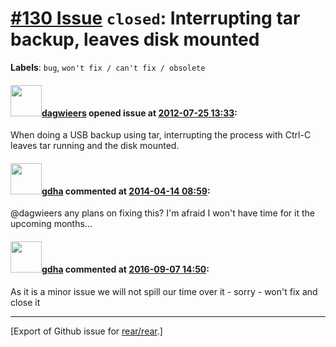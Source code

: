 [\#130 Issue](https://github.com/rear/rear/issues/130) `closed`: Interrupting tar backup, leaves disk mounted
=============================================================================================================

**Labels**: `bug`, `won't fix / can't fix / obsolete`

#### <img src="https://avatars.githubusercontent.com/u/388198?u=0732dee3fe5002278cfbf40359ec431bdcf5f06c&v=4" width="50">[dagwieers](https://github.com/dagwieers) opened issue at [2012-07-25 13:33](https://github.com/rear/rear/issues/130):

When doing a USB backup using tar, interrupting the process with Ctrl-C
leaves tar running and the disk mounted.

#### <img src="https://avatars.githubusercontent.com/u/888633?u=cdaeb31efcc0048d3619651aa18dd4b76e636b21&v=4" width="50">[gdha](https://github.com/gdha) commented at [2014-04-14 08:59](https://github.com/rear/rear/issues/130#issuecomment-40345506):

@dagwieers any plans on fixing this? I'm afraid I won't have time for it
the upcoming months...

#### <img src="https://avatars.githubusercontent.com/u/888633?u=cdaeb31efcc0048d3619651aa18dd4b76e636b21&v=4" width="50">[gdha](https://github.com/gdha) commented at [2016-09-07 14:50](https://github.com/rear/rear/issues/130#issuecomment-245305358):

As it is a minor issue we will not spill our time over it - sorry -
won't fix and close it

------------------------------------------------------------------------

\[Export of Github issue for
[rear/rear](https://github.com/rear/rear).\]

